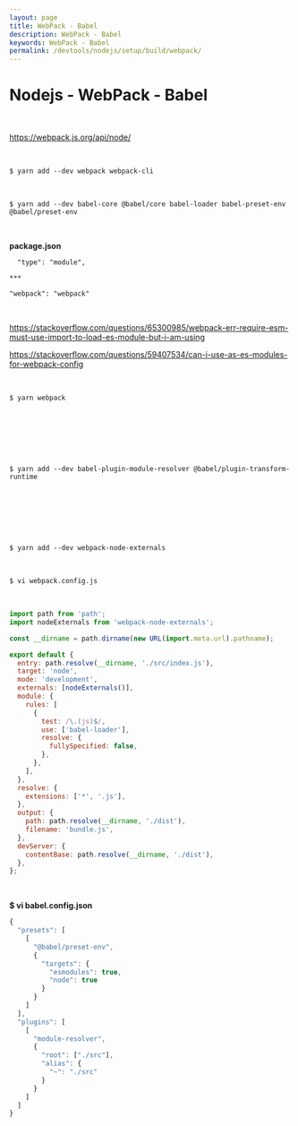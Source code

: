 ```yaml
---
layout: page
title: WebPack - Babel
description: WebPack - Babel
keywords: WebPack - Babel
permalink: /devtools/nodejs/setup/build/webpack/
---
```


# Nodejs - WebPack - Babel

<br/>

https://webpack.js.org/api/node/

<br/>

```
$ yarn add --dev webpack webpack-cli
```

<br/>

```
$ yarn add --dev babel-core @babel/core babel-loader babel-preset-env @babel/preset-env
```

<br/>

**package.json**

```
  "type": "module",

***

"webpack": "webpack"

```

<br/>

https://stackoverflow.com/questions/65300985/webpack-err-require-esm-must-use-import-to-load-es-module-but-i-am-using

https://stackoverflow.com/questions/59407534/can-i-use-as-es-modules-for-webpack-config

<br/>

```
$ yarn webpack
```

<br/>
<br/>
<br/>
<br/>
<br/>

```
$ yarn add --dev babel-plugin-module-resolver @babel/plugin-transform-runtime
```

<br/>
<br/>
<br/>
<br/>
<br/>

```
$ yarn add --dev webpack-node-externals
```

<br/>

```
$ vi webpack.config.js
```

<br/>

```js
import path from 'path';
import nodeExternals from 'webpack-node-externals';

const __dirname = path.dirname(new URL(import.meta.url).pathname);

export default {
  entry: path.resolve(__dirname, './src/index.js'),
  target: 'node',
  mode: 'development',
  externals: [nodeExternals()],
  module: {
    rules: [
      {
        test: /\.(js)$/,
        use: ['babel-loader'],
        resolve: {
          fullySpecified: false,
        },
      },
    ],
  },
  resolve: {
    extensions: ['*', '.js'],
  },
  output: {
    path: path.resolve(__dirname, './dist'),
    filename: 'bundle.js',
  },
  devServer: {
    contentBase: path.resolve(__dirname, './dist'),
  },
};
```

<br/>

**$ vi babel.config.json**

```js
{
  "presets": [
    [
      "@babel/preset-env",
      {
        "targets": {
          "esmodules": true,
          "node": true
        }
      }
    ]
  ],
  "plugins": [
    [
      "module-resolver",
      {
        "root": ["./src"],
        "alias": {
          "~": "./src"
        }
      }
    ]
  ]
}
```

